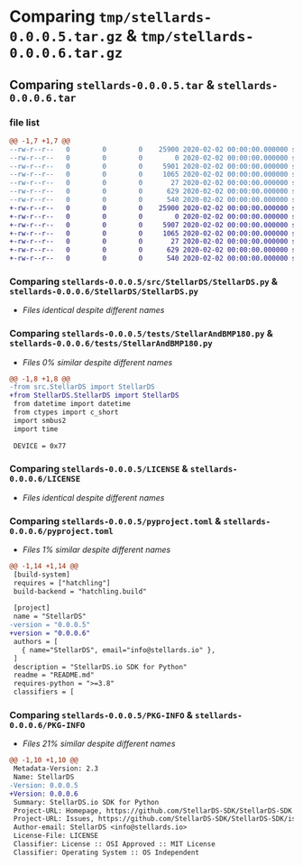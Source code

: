 # Comparing `tmp/stellards-0.0.0.5.tar.gz` & `tmp/stellards-0.0.0.6.tar.gz`

## Comparing `stellards-0.0.0.5.tar` & `stellards-0.0.0.6.tar`

### file list

```diff
@@ -1,7 +1,7 @@
--rw-r--r--   0        0        0    25900 2020-02-02 00:00:00.000000 stellards-0.0.0.5/src/StellarDS/StellarDS.py
--rw-r--r--   0        0        0        0 2020-02-02 00:00:00.000000 stellards-0.0.0.5/src/StellarDS/__init__.py
--rw-r--r--   0        0        0     5901 2020-02-02 00:00:00.000000 stellards-0.0.0.5/tests/StellarAndBMP180.py
--rw-r--r--   0        0        0     1065 2020-02-02 00:00:00.000000 stellards-0.0.0.5/LICENSE
--rw-r--r--   0        0        0       27 2020-02-02 00:00:00.000000 stellards-0.0.0.5/README.md
--rw-r--r--   0        0        0      629 2020-02-02 00:00:00.000000 stellards-0.0.0.5/pyproject.toml
--rw-r--r--   0        0        0      540 2020-02-02 00:00:00.000000 stellards-0.0.0.5/PKG-INFO
+-rw-r--r--   0        0        0    25900 2020-02-02 00:00:00.000000 stellards-0.0.0.6/StellarDS/StellarDS.py
+-rw-r--r--   0        0        0        0 2020-02-02 00:00:00.000000 stellards-0.0.0.6/StellarDS/__init__.py
+-rw-r--r--   0        0        0     5907 2020-02-02 00:00:00.000000 stellards-0.0.0.6/tests/StellarAndBMP180.py
+-rw-r--r--   0        0        0     1065 2020-02-02 00:00:00.000000 stellards-0.0.0.6/LICENSE
+-rw-r--r--   0        0        0       27 2020-02-02 00:00:00.000000 stellards-0.0.0.6/README.md
+-rw-r--r--   0        0        0      629 2020-02-02 00:00:00.000000 stellards-0.0.0.6/pyproject.toml
+-rw-r--r--   0        0        0      540 2020-02-02 00:00:00.000000 stellards-0.0.0.6/PKG-INFO
```

### Comparing `stellards-0.0.0.5/src/StellarDS/StellarDS.py` & `stellards-0.0.0.6/StellarDS/StellarDS.py`

 * *Files identical despite different names*

### Comparing `stellards-0.0.0.5/tests/StellarAndBMP180.py` & `stellards-0.0.0.6/tests/StellarAndBMP180.py`

 * *Files 0% similar despite different names*

```diff
@@ -1,8 +1,8 @@
-from src.StellarDS import StellarDS
+from StellarDS.StellarDS import StellarDS
 from datetime import datetime
 from ctypes import c_short
 import smbus2
 import time
 
 DEVICE = 0x77
```

### Comparing `stellards-0.0.0.5/LICENSE` & `stellards-0.0.0.6/LICENSE`

 * *Files identical despite different names*

### Comparing `stellards-0.0.0.5/pyproject.toml` & `stellards-0.0.0.6/pyproject.toml`

 * *Files 1% similar despite different names*

```diff
@@ -1,14 +1,14 @@
 [build-system]
 requires = ["hatchling"]
 build-backend = "hatchling.build"
 
 [project]
 name = "StellarDS"
-version = "0.0.0.5"
+version = "0.0.0.6"
 authors = [
   { name="StellarDS", email="info@stellards.io" },
 ]
 description = "StellarDS.io SDK for Python"
 readme = "README.md"
 requires-python = ">=3.8"
 classifiers = [
```

### Comparing `stellards-0.0.0.5/PKG-INFO` & `stellards-0.0.0.6/PKG-INFO`

 * *Files 21% similar despite different names*

```diff
@@ -1,10 +1,10 @@
 Metadata-Version: 2.3
 Name: StellarDS
-Version: 0.0.0.5
+Version: 0.0.0.6
 Summary: StellarDS.io SDK for Python
 Project-URL: Homepage, https://github.com/StellarDS-SDK/StellarDS-SDK
 Project-URL: Issues, https://github.com/StellarDS-SDK/StellarDS-SDK/issues
 Author-email: StellarDS <info@stellards.io>
 License-File: LICENSE
 Classifier: License :: OSI Approved :: MIT License
 Classifier: Operating System :: OS Independent
```

